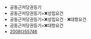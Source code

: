 - 공동근저당권등기
- 공동근저당권등기=❌성립요건
- 공동근저당권등기=❌성립요건ㆍ❌대항요건
- 공동근저당권등기=❌대항요건
- [2008다55746](https://casenote.kr/%EB%8C%80%EB%B2%95%EC%9B%90/2008%EB%8B%A457746)
